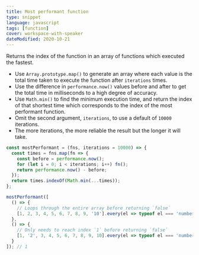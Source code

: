 ```yaml
---
title: Most performant function
type: snippet
language: javascript
tags: [function]
cover: workspace-with-speaker
dateModified: 2020-10-21
---
```


Returns the index of the function in an array of functions which executed the fastest.

- Use `Array.prototype.map()` to generate an array where each value is the total time taken to execute the function after `iterations` times.
- Use the difference in `performance.now()` values before and after to get the total time in milliseconds to a high degree of accuracy.
- Use `Math.min()` to find the minimum execution time, and return the index of that shortest time which corresponds to the index of the most performant function.
- Omit the second argument, `iterations`, to use a default of `10000` iterations.
- The more iterations, the more reliable the result but the longer it will take.

```js
const mostPerformant = (fns, iterations = 10000) => {
  const times = fns.map(fn => {
    const before = performance.now();
    for (let i = 0; i < iterations; i++) fn();
    return performance.now() - before;
  });
  return times.indexOf(Math.min(...times));
};

mostPerformant([
  () => {
    // Loops through the entire array before returning `false`
    [1, 2, 3, 4, 5, 6, 7, 8, 9, '10'].every(el => typeof el === 'number');
  },
  () => {
    // Only needs to reach index `1` before returning `false`
    [1, '2', 3, 4, 5, 6, 7, 8, 9, 10].every(el => typeof el === 'number');
  }
]); // 1
```
